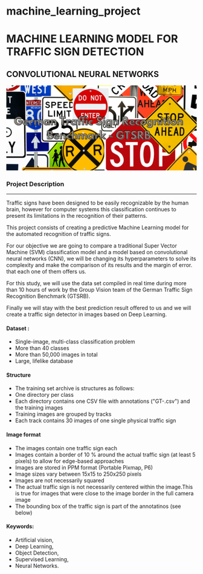 # machine_learning_project
# MACHINE LEARNING MODEL FOR TRAFFIC SIGN DETECTION

##        CONVOLUTIONAL NEURAL NETWORKS


![Image text](https://github.com/karinaic/machine_learning_project/blob/main/project/src/german_trafic_.png)

### Project Description
---

Traffic signs have been designed to be easily recognizable by the human brain, however for computer systems this classification continues to present its limitations in the recognition of their patterns.

This project consists of creating a predictive Machine Learning model for the automated recognition of traffic signs.

For our objective we are going to compare a traditional Super Vector Machine (SVM) classification model and a model based on convolutional neural networks (CNN), we will be changing its hyperparameters to solve its complexity and make the comparison of its results and the margin of error. that each one of them offers us.

For this study, we will use the data set compiled in real time during more than 10 hours of work by the Group Vision team of the German Traffic Sign Recognition Benchmark (GTSRB).

Finally we will stay with the best prediction result offered to us and we will create a traffic sign detector in images based on Deep Learning.

#### Dataset : 

+   Single-image, multi-class classification problem
+   More than 40 classes
+   More than 50,000 images in total
+   Large, lifelike database

#### Structure

+   The training set archive is structures as follows:
+   One directory per class
+   Each directory contains one CSV file with annotations ("GT-<ClassID>.csv") and the training images
+   Training images are grouped by tracks
+   Each track contains 30 images of one single physical traffic sign

#### Image format

+   The images contain one traffic sign each
+   Images contain a border of 10 % around the actual traffic sign (at least 5 pixels) to allow for edge-based approaches
+   Images are stored in PPM format (Portable Pixmap, P6)
+   Image sizes vary between 15x15 to 250x250 pixels
+   Images are not necessarily squared
+   The actual traffic sign is not necessarily centered within the image.This is true for images that were close to the image border in the full camera image
+   The bounding box of the traffic sign is part of the annotatinos (see below)


#### Keywords:
+   Artificial vision,
+   Deep Learning,
+   Object Detection,
+   Supervised Learning,
+   Neural Networks.
